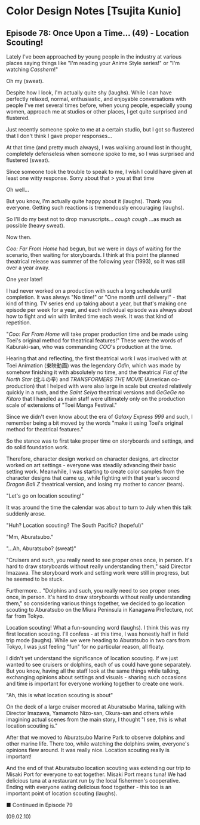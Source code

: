 # Color Design Notes [Tsujita Kunio]

## Episode 78: Once Upon a Time... (49) - Location Scouting!

Lately I've been approached by young people in the industry at various places saying things like "I'm reading your Anime Style series!" or "I'm watching *Casshern*!"

Oh my (sweat).

Despite how I look, I'm actually quite shy (laughs). While I can have perfectly relaxed, normal, enthusiastic, and enjoyable conversations with people I've met several times before, when young people, especially young women, approach me at studios or other places, I get quite surprised and flustered.

Just recently someone spoke to me at a certain studio, but I got so flustered that I don't think I gave proper responses...

At that time (and pretty much always), I was walking around lost in thought, completely defenseless when someone spoke to me, so I was surprised and flustered (sweat).

Since someone took the trouble to speak to me, I wish I could have given at least one witty response. Sorry about that > you at that time

Oh well...

But you know, I'm actually quite happy about it (laughs). Thank you everyone. Getting such reactions is tremendously encouraging (laughs).

So I'll do my best not to drop manuscripts... *cough cough* ...as much as possible (heavy sweat).

Now then.

*Coo: Far From Home* had begun, but we were in days of waiting for the scenario, then waiting for storyboards. I think at this point the planned theatrical release was summer of the following year (1993), so it was still over a year away.

One year later!

I had never worked on a production with such a long schedule until completion. It was always "No time!" or "One month until delivery!" - that kind of thing. TV series end up taking about a year, but that's making one episode per week for a year, and each individual episode was always about how to fight and win with limited time each week. It was that kind of repetition.

"*Coo: Far From Home* will take proper production time and be made using Toei's original method for theatrical features!" These were the words of Kaburaki-san, who was commanding *COO*'s production at the time.

Hearing that and reflecting, the first theatrical work I was involved with at Toei Animation (東映動画) was the legendary *Odin*, which was made by somehow finishing it with absolutely no time, and the theatrical *Fist of the North Star* (北斗の拳) and *TRANSFORMERS THE MOVIE* (American co-production) that I helped with were also large in scale but created relatively quickly in a rush, and the *Saint Seiya* theatrical versions and *GeGeGe no Kitaro* that I handled as main staff were ultimately only on the production scale of extensions of "Toei Manga Festival."

Since we didn't even know about the era of *Galaxy Express 999* and such, I remember being a bit moved by the words "make it using Toei's original method for theatrical features."

So the stance was to first take proper time on storyboards and settings, and do solid foundation work.

Therefore, character design worked on character designs, art director worked on art settings - everyone was steadily advancing their basic setting work. Meanwhile, I was starting to create color samples from the character designs that came up, while fighting with that year's second *Dragon Ball Z* theatrical version, and losing my mother to cancer (tears).

"Let's go on location scouting!"

It was around the time the calendar was about to turn to July when this talk suddenly arose.

"Huh? Location scouting? The South Pacific? (hopeful)"

"Mm, Aburatsubo."

"...Ah, Aburatsubo? (sweat)"

"Cruisers and such, you really need to see proper ones once, in person. It's hard to draw storyboards without really understanding them," said Director Imazawa. The storyboard work and setting work were still in progress, but he seemed to be stuck.

Furthermore... "Dolphins and such, you really need to see proper ones once, in person. It's hard to draw storyboards without really understanding them," so considering various things together, we decided to go location scouting to Aburatsubo on the Miura Peninsula in Kanagawa Prefecture, not far from Tokyo.

Location scouting! What a fun-sounding word (laughs). I think this was my first location scouting. I'll confess - at this time, I was honestly half in field trip mode (laughs). While we were heading to Aburatsubo in two cars from Tokyo, I was just feeling "fun" for no particular reason, all floaty.

I didn't yet understand the significance of location scouting. If we just wanted to see cruisers or dolphins, each of us could have gone separately. But you know, having all the staff look at the same things while talking, exchanging opinions about settings and visuals - sharing such occasions and time is important for everyone working together to create one work.

"Ah, this is what location scouting is about"

On the deck of a large cruiser moored at Aburatsubo Marina, talking with Director Imazawa, Yamamoto Nizo-san, Okura-san and others while imagining actual scenes from the main story, I thought "I see, this is what location scouting is."

After that we moved to Aburatsubo Marine Park to observe dolphins and other marine life. There too, while watching the dolphins swim, everyone's opinions flew around. It was really nice. Location scouting really is important!

And the end of that Aburatsubo location scouting was extending our trip to Misaki Port for everyone to eat together. Misaki Port means tuna! We had delicious tuna at a restaurant run by the local fishermen's cooperative. Ending with everyone eating delicious food together - this too is an important point of location scouting (laughs).

■ Continued in Episode 79

(09.02.10)
